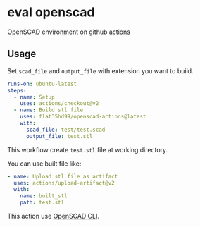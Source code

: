 # eval openscad
OpenSCAD environment on github actions

## Usage

Set `scad_file` and `output_file` with extension you want to build.

```yaml
runs-on: ubuntu-latest
steps:
  - name: Setup
    uses: actions/checkout@v2
  - name: Build stl file
    uses: flat35hd99/openscad-actions@latest
    with:
      scad_file: test/test.scad
      output_file: test.stl
```

This workflow create `test.stl` file at working directory.

You can use built file like:

```yaml
- name: Upload stl file as artifact
  uses: actions/upload-artifact@v2
  with:
    name: built_stl
    path: test.stl
```

This action use [OpenSCAD CLI](https://en.wikibooks.org/wiki/OpenSCAD_User_Manual/Using_OpenSCAD_in_a_command_line_environment).
